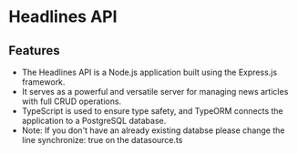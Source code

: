 # Headlines API

## Features

- The Headlines API is a Node.js application built using the Express.js framework.
- It serves as a powerful and versatile server for managing news articles with full CRUD operations.
- TypeScript is used to ensure type safety, and TypeORM connects the application to a PostgreSQL database.
- Note: If you don't have an already existing databse please change the line synchronize: true on the datasource.ts
